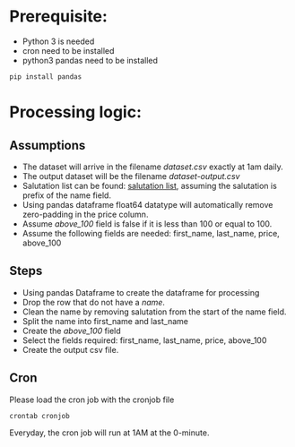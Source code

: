 # Prerequisite:
- Python 3 is needed
- cron need to be installed
- python3 pandas need to be installed
```
pip install pandas
```
# Processing logic:
## Assumptions
- The dataset will arrive in the filename *dataset.csv* exactly at 1am daily.
- The output dataset will be the filename *dataset-output.csv*
- Salutation list can be found: [salutation list](https://www.codeproject.com/Questions/262876/Titles-or-Salutation-list), assuming the salutation is prefix of the name field.
- Using pandas dataframe float64 datatype will automatically remove zero-padding in the price column.
- Assume *above_100* field is false if it is less than 100 or equal to 100.
- Assume the following fields are needed: first_name, last_name, price, above_100
## Steps
- Using pandas Dataframe to create the dataframe for processing
- Drop the row that do not have a *name*.
- Clean the name by removing salutation from the start of the name field.
- Split the name into first_name and last_name
- Create the *above_100* field
- Select the fields required: first_name, last_name, price, above_100
- Create the output csv file.
## Cron
Please load the cron job with the cronjob file
```
crontab cronjob
```
Everyday, the cron job will run at 1AM at the 0-minute.